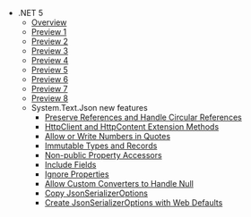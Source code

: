 * .NET 5
  * [Overview](overview.md)
  * [Preview 1](preview-1.md)
  * [Preview 2](preview-2.md)
  * [Preview 3](preview-3.md)
  * [Preview 4](preview-4.md)
  * [Preview 5](preview-5.md)
  * [Preview 6](preview-6.md)
  * [Preview 7](preview-7.md)
  * [Preview 8](preview-8.md)
  * System.Text.Json new features
    * [Preserve References and Handle Circular References](preserve-references-and-handle-circular-references.md)
    * [HttpClient and HttpContent Extension Methods](httpclient-and-httpcontent-extension-methods.md)
    * [Allow or Write Numbers in Quotes](allow-or-write-numbers-in-quotes.md)
    * [Immutable Types and Records](immutable-types-and-records.md)
    * [Non-public Property Accessors](non-public-property-accessors.md)
    * [Include Fields](include-fields.md)
    * [Ignore Properties](ignore-properties.md)
    * [Allow Custom Converters to Handle Null](allow-custom-converters-to-handle-null.md)
    * [Copy JsonSerializerOptions](copy-json-serializer-options.md)
    * [Create JsonSerializerOptions with Web Defaults](create-json-serializer-options-with-web-defaults.md)
